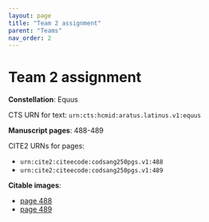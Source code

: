 ```yaml
---
layout: page
title: "Team 2 assignment"
parent: "Teams"
nav_order: 2
---
```


# Team 2 assignment

**Constellation**:   Equus

CTS URN for text:  `urn:cts:hcmid:aratus.latinus.v1:equus`


**Manuscript pages**: 488-489

CITE2 URNs for pages:

- `urn:cite2:citeecode:codsang250pgs.v1:488`
- `urn:cite2:citeecode:codsang250pgs.v1:489`


**Citable images**:

- [page 488](http://www.homermultitext.org/ict2/?urn=urn:cite2:citeecod:codsang250imgs.v1:sg250_489_488_0)
- [page 489](http://www.homermultitext.org/ict2/?urn=urn:cite2:citeecod:codsang250imgs.v1:sg250_490_489_0)
